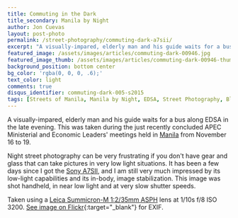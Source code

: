```yaml
---
title: Commuting in the Dark
title_secondary: Manila by Night
author: Jon Cuevas
layout: post-photo
permalink: /street-photography/commuting-dark-a7sii/
excerpt: "A visually-impared, elderly man and his guide waits for a bus along EDSA in the late evening. This was taken  during the just recently concluded APEC Economic Leaders' Meeting held in Manila."
featured_image: /assets/images/articles/commuting-dark-00946.jpg
featured_image_thumb: /assets/images/articles/commuting-dark-00946-thumb.jpg
background_position: bottom center
bg_color: 'rgba(0, 0, 0, .6);'
text_color: light
comments: true
disqus_identifier: commuting-dark-005-s2015
tags: [Streets of Manila, Manila by Night, EDSA, Street Photography, Black and White, Sony, Sony A7Sii, Leica, Manila, Photography, Mirrorless]
---
```


A visually-impared, elderly man and his guide waits for a bus along EDSA in the late evening. This was taken  during the just recently concluded APEC Ministerial and Economic Leaders' meetings held in [Manila][4] from November 16 to 19.

Night street photography can be very frustrating if you don't have gear and glass that can take pictures in very low light situations. It has been a few days since I got the [Sony A7SII][5], and I am still very much impressed by its low-light capabilities and its in-body, image stabilization. This image was shot handheld, in near low light and at very slow shutter speeds.

Taken using a [Leica Summicron-M 1:2/35mm ASPH][6] lens at 1/10s f/8 ISO 3200. [See image on Flickr][1]{:target="_blank"} for EXIF. <!-- Posted originally on my [Instagram][2]{:target="_blank"}. -->

[1]: https://www.flickr.com/photos/archondigital/22524066464/
[2]: https://www.instagram.com/p/-Gum-JGq-r/
[3]: /topic/humans-of-san-andres-bukid/
[4]: /topic/streets-of-manila/
[5]: /topic/sony-a7sii/
[6]: /topic/leica/